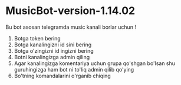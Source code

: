 # MusicBot-version-1.14.02

Bu bot asosan telegramda music kanali borlar uchun !

1. Botga token bering
2. Botga kanalingizni id sini bering
3. Botga o'zingizni id ingizni bering
4. Botni kanalingizga admin qiling
5. Agar kanalingizga komentariya uchun grupa qo'shgan bo'lsan shu guruhingizga ham bot ni to'liq admin qilib qo'ying
6. Bo'tning komandalarini o'rganib chiqing 
